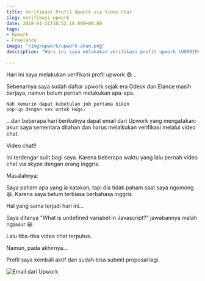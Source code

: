 ```yaml
---
title: Verifikasi Profil Upwork via Video Chat
slug: verifikasi-upwork
date: 2018-01-31T10:52:18.000+08:00
tags:
- Upwork
- Freelance
image: "/img/upwork/upwork-akun.png"
description: "Hari ini saya melakukan verifikasi profil upwork \U0001F604..."

---
```

Hari ini saya melakukan verifikasi profil upwork 😄...

Sebenarnya saya sudah daftar upwork sejak era Odesk dan Elance
masih berjaya, namun belum pernah melakukan apa-apa.

    Nah kemarin dapat kebetulan job pertama bikin
    pop-up dengan vex untuk Hugo.

...dan beberapa hari berikutnya dapat email dari Upwork yang mengatakan: akun saya sementara ditahan dan harus melalkukan verifikasi melalui video chat.

Video chat!!

Ini terdengar sulit bagi saya. Karena
beberapa waktu yang lalu pernah video chat via skype
dengan orang inggris.

Masalahnya:

Saya paham apa yang ia katakan, tapi dia tidak paham
saat saya ngomong 😆. Karena saya belum terbiasa
berbahasa inggris.

Hal yang sama terjadi hari ini...

Saya ditanya "What is undefined variabel in Javascript?"
jawabannya malah ngawur 😆.

Lalu tiba-tiba video chat terputus.

Namun, pada akhirnya...

Profil saya kembali aktif dan sudah bisa
submit proposal lagi.

![Email dari Upwork](/img/upwork/upwork-akun.png)